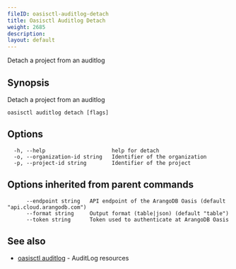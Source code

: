 ```yaml
---
fileID: oasisctl-auditlog-detach
title: Oasisctl Auditlog Detach
weight: 2685
description: 
layout: default
---
```

Detach a project from an auditlog

## Synopsis

Detach a project from an auditlog

```
oasisctl auditlog detach [flags]
```

## Options

```
  -h, --help                     help for detach
  -o, --organization-id string   Identifier of the organization
  -p, --project-id string        Identifier of the project
```

## Options inherited from parent commands

```
      --endpoint string   API endpoint of the ArangoDB Oasis (default "api.cloud.arangodb.com")
      --format string     Output format (table|json) (default "table")
      --token string      Token used to authenticate at ArangoDB Oasis
```

## See also

* [oasisctl auditlog]()	 - AuditLog resources

